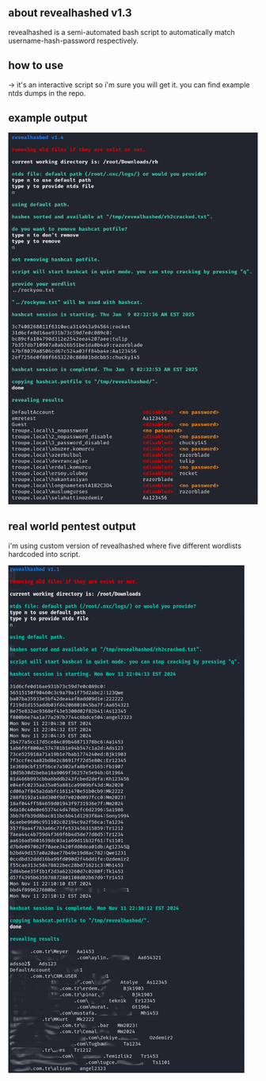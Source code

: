 ## about revealhashed v1.3
revealhashed is a semi-automated bash script to automatically match username-hash-password respectively.

## how to use
-> it's an interactive script so i'm sure you will get it. you can find example ntds dumps in the repo.

## example output
![](https://raw.githubusercontent.com/crosscutsaw/revealhashed/main/f1.PNG)

## real world pentest output

i'm using custom version of revealhashed where five different wordlists hardcoded into script.

![](https://raw.githubusercontent.com/crosscutsaw/revealhashed/main/rvp.png)